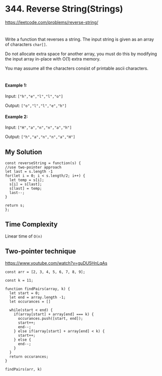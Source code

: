 # 344. Reverse String(Strings)
https://leetcode.com/problems/reverse-string/

#


Write a function that reverses a string. The input string is given as an array of characters `char[]`.

Do not allocate extra space for another array, you must do this by modifying the input array in-place with O(1) extra memory.

You may assume all the characters consist of printable ascii characters.
 #
#### Example 1:

Input: `["h","e","l","l","o"]`

Output: `["o","l","l","e","h"]`
#### Example 2:

Input: `["H","a","n","n","a","h"]`

Output: `["h","a","n","n","a","H"]`

## My Solution
```
const reverseString = function(s) {
//use two-pointer approach
let last = s.length -1
for(let i = 0; i < s.length/2; i++) {
  let temp = s[i];
  s[i] = s[last];
  s[last] = temp;
  last--;
}

return s;
};
```

## Time Complexity

Linear time of `O(n)`

## Two-pointer technique
https://www.youtube.com/watch?v=guDU5HnLqAs
````
const arr = [2, 3, 4, 5, 6, 7, 8, 9];

const k = 11;

function findPairs(array, k) {
  let start = 0;
  let end = array.length -1;
  let occurances = []
  
  while(start < end) {
    if(array[start] + array[end] === k) {
      occurances.push([start, end]);
      start++;
      end--;
    } else if(array[start] + array[end] < k) {
      start++;
    } else {
      end--;
    }
  }
  return occurances;
}

findPairs(arr, k) 
````
